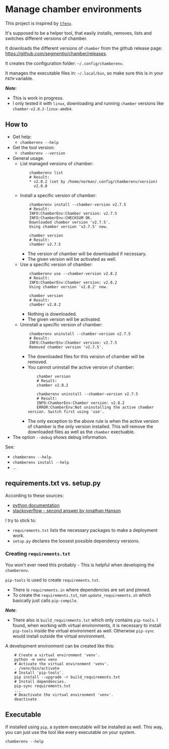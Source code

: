 # Manage chamber environments

This project is inspired by [`tfenv`](https://github.com/tfutils/tfenv).

It's supposed to be a helper tool, that easily installs, removes, lists and switches different versions of chamber.

It downloads the different versions of `chamber` from the github release page: https://github.com/segmentio/chamber/releases.

It creates the configuration folder: `~/.config/chamberenv`.

It manages the executable files in: `~/.local/bin`, so make sure this is in your `PATH` variable.

**_Note_**:
* This is work in progress.
* I only tested it with `linux`, downloading and running `chamber` versions like `chamber-v2.8.2-linux-amd64`.

## How to
* Get help:
  - `chamberenv --help`
* Get the tool version:
  - `chamberenv --version`
* General usage.
  - List managed versions of chamber:
      ```
          chamberenv list
          # Result:
          * v2.8.2 (set by /home/norman/.config/chamberenv/version)
            v2.8.0
      ```
  - Install a specific version of chamber:
      ```
          chamberenv install --chamber-version v2.7.5
          # Result:
          INFO:ChamberEnv:Chamber version: v2.7.5
          INFO:ChamberEnv:CHECKSUM OK.
          Downloaded chamber version 'v2.7.5'.
          Using chamber version 'v2.7.5' now.

          chamber version
          # Result:
          chamber v2.7.5
      ```
      + The version of chamber will be downloaded if necessary.
      + The given version will be activated as well.
   - Use a specific version of chamber:
      ```
          chamberenv use --chamber-version v2.8.2
          # Result:
          INFO:ChamberEnv:Chamber version: v2.8.2
          Using chamber version 'v2.8.2' now.

          chamber version
          # Result:
          chamber v2.8.2
      ```
      + Nothing is downloaded.
      + The given version will be activated.
  - Uninstall a specific version of chamber:
      ```
          chamberenv uninstall --chamber-version v2.7.5
          # Result:
          INFO:ChamberEnv:Chamber version: v2.7.5
          Removed chamber version 'v2.7.5'.
      ```
      + The downloaded files for this version of chamber will be removed.
      + You cannot uninstall the active version of chamber:
          ```
              chamber version
              # Result:
              chamber v2.8.2

              chamberenv uninstall --chamber-version v2.7.5
              # Result:
              INFO:ChamberEnv:Chamber version: v2.8.2
              ERROR:ChamberEnv:Not uninstalling the active chamber version. Switch first using 'use'.
          ```
      + The only exception to the above rule is when the active version of chamber is the only version installed. This will remove the downloaded files as well as the `chamber` exectuable.
* The option `--debug` shows debug information.

See:
* `chamberenv --help`.
* `chamberenv install --help`
* ...

## requirements.txt vs. setup.py

According to these sources:
* [python documentation](https://packaging.python.org/discussions/install-requires-vs-requirements/)
* [stackoverflow - second answer by jonathan Hanson](https://stackoverflow.com/questions/14399534/reference-requirements-txt-for-the-install-requires-kwarg-in-setuptools-setup-py)

I try to stick to:
* `requirements.txt` lists the necessary packages to make a deployment work.
* `setup.py` declares the loosest possible dependency versions.

### Creating `requirements.txt`

You won't ever need this probably - This is helpful when developing the `chamberenv`.

`pip-tools` is used to create `requirements.txt`.
* There is `requirements.in` where dependencies are set and pinned.
* To create the `requirements.txt`, run `update_requirements.sh` which basically just calls `pip-compile`.

**_Note_**:
* There also is `build_requirements.txt` which only contains `pip-tools`. I found, when working with virtual environments, it is necessary to install `pip-tools` inside the virtual environment as well. Otherwise `pip-sync` would install outside the virtual environment.

A development environment can be created like this:
```
    # Create a virtual environment 'venv'.
    python -m venv venv
    # Activate the virtual environment 'venv'.
    . /venv/bin/activate
    # Install 'pip-tools'.
    pip install --upgrade -r build_requirements.txt
    # Install dependencies.
    pip-sync requirements.txt
    ...
    # Deactivate the virtual environment 'venv'.
    deactivate
```

## Executable
If installed using `pip`, a system executable will be installed as well.
This way, you can just use the tool like every executable on your system.
```
chamberenv --help
```
